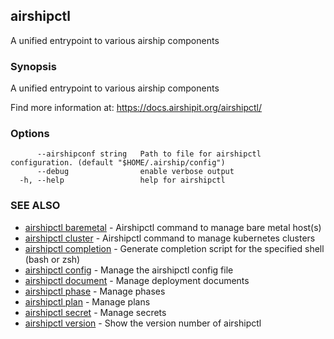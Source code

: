 ## airshipctl

A unified entrypoint to various airship components

### Synopsis

A unified entrypoint to various airship components

  Find more information at: https://docs.airshipit.org/airshipctl/


### Options

```
      --airshipconf string   Path to file for airshipctl configuration. (default "$HOME/.airship/config")
      --debug                enable verbose output
  -h, --help                 help for airshipctl
```

### SEE ALSO

* [airshipctl baremetal](airshipctl_baremetal.md)	 - Airshipctl command to manage bare metal host(s)
* [airshipctl cluster](airshipctl_cluster.md)	 - Airshipctl command to manage kubernetes clusters
* [airshipctl completion](airshipctl_completion.md)	 - Generate completion script for the specified shell (bash or zsh)
* [airshipctl config](airshipctl_config.md)	 - Manage the airshipctl config file
* [airshipctl document](airshipctl_document.md)	 - Manage deployment documents
* [airshipctl phase](airshipctl_phase.md)	 - Manage phases
* [airshipctl plan](airshipctl_plan.md)	 - Manage plans
* [airshipctl secret](airshipctl_secret.md)	 - Manage secrets
* [airshipctl version](airshipctl_version.md)	 - Show the version number of airshipctl

